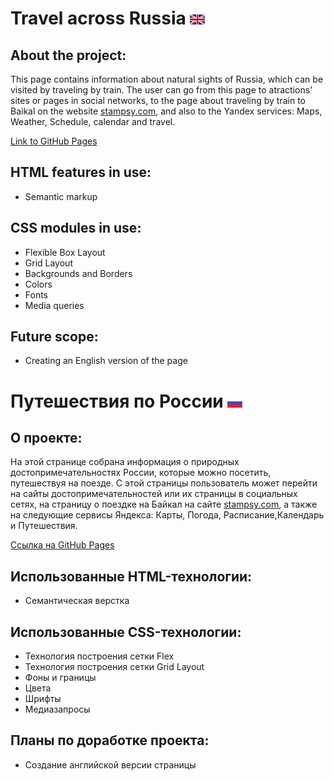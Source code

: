 # Travel across Russia ![english](./images/english.png?raw=true?raw=true)
## About the project:
This page contains information about natural sights of Russia, which can be visited by traveling by train. The user can go from this page to atractions' sites or pages in social networks, to the page about traveling by train to Baikal on the website [stampsy.com](https://stampsy.com), and also to the Yandex services: Maps, Weather, Schedule, calendar and travel.


[Link to GitHub Pages](https://alinazolotavina.github.io/russian-travel/index.html)
## HTML features in use:
- Semantic markup
## CSS modules in use:
- Flexible Box Layout
- Grid Layout
- Backgrounds and Borders
- Colors
- Fonts
- Media queries
## Future scope:
- Creating an English version of the page
# Путешествия по России ![russian](./images/russian.png?raw=true?raw=true)
## О проекте:
На этой странице собрана информация о природных достопримечательностях России, которые можно посетить, путешествуя на поезде. С этой страницы пользователь может перейти на сайты достопримечательностей или их страницы в социальных сетях, на страницу о поездке на Байкал на сайте [stampsy.com](https://stampsy.com), а также на следующие сервисы Яндекса: Карты, Погода, Расписание,Календарь и Путешествия.


[Ссылка на GitHub Pages](https://alinazolotavina.github.io/russian-travel/index.html)
## Использованные HTML-технологии:
- Семантическая верстка
## Использованные CSS-технологии:
- Технология построения сетки Flex
- Технология построения сетки Grid Layout
- Фоны и границы
- Цвета
- Шрифты
- Медиазапросы
## Планы по доработке проекта:
- Создание английской версии страницы
